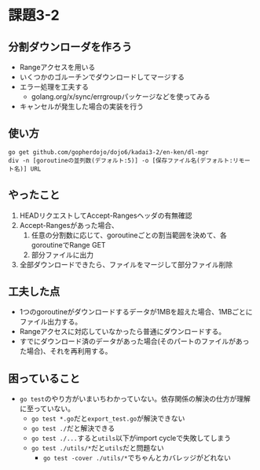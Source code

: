 # 課題3-2

## 分割ダウンローダを作ろう

- Rangeアクセスを用いる
- いくつかのゴルーチンでダウンロードしてマージする
- エラー処理を工夫する
  - golang.org/x/sync/errgroupパッケージなどを使ってみる
- キャンセルが発生した場合の実装を行う

## 使い方

```
go get github.com/gopherdojo/dojo6/kadai3-2/en-ken/dl-mgr
div -n [goroutineの並列数(デフォルト:5)] -o [保存ファイル名(デフォルト:リモート名)] URL
```

## やったこと

1. HEADリクエストしてAccept-Rangesヘッダの有無確認
1. Accept-Rangesがあった場合、
    1. 任意の分割数に応じて、goroutineごとの割当範囲を決めて、各goroutineでRange GET
    1. 部分ファイルに出力
1. 全部ダウンロードできたら、ファイルをマージして部分ファイル削除

## 工夫した点

- 1つのgoroutineがダウンロードするデータが1MBを超えた場合、1MBごとにファイル出力する。
- Rangeアクセスに対応していなかったら普通にダウンロードする。
- すでにダウンロード済のデータがあった場合(そのパートのファイルがあった場合)、それを再利用する。

## 困っていること

- `go test`のやり方がいまいちわかっていない。依存関係の解決の仕方が理解に至っていない。
  - `go test *.go`だと`export_test.go`が解決できない
  - `go test ./`だと解決できる
  - `go test ./...`すると`utils`以下がimport cycleで失敗してしまう
  - `go test ./utils/*`だと`utils`だと問題ない
    - `go test -cover ./utils/*`でちゃんとカバレッジがどれない
